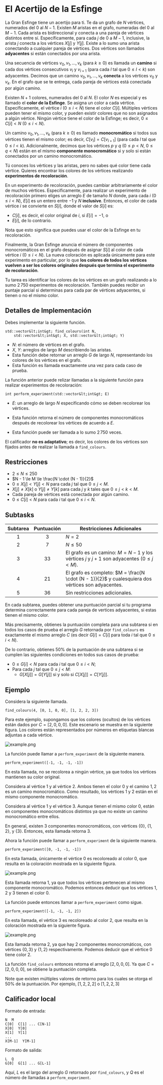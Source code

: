 # El Acertijo de la Esfinge

La Gran Esfinge tiene un acertijo para ti.
Te da un grafo de $N$ vértices, numerados del $0$ al $N - 1$.
Existen $M$ aristas en el grafo, numeradas del $0$ al $M - 1$.
Cada arista es bidireccional y conecta
a una pareja de vértices distintos entre sí.
Específicamente, para cada $j$ de $0$ a $M - 1$, inclusive,
la arista $j$ conecta a los vértices $X[j]$ y $Y[j]$.
Existe a lo sumo una arista conectando a cualquier pareja de vértices.
Dos vértices son llamados **adyacentes**
si están conectados por una arista.

Una secuencia de vértices $v_0, v_1, \ldots, v_k$ (para $k \ge 0$)
es llamada un **camino**
si cada dos vértices consecutivos $v_l$ y $v_{l+1}$
 (para cada $l$ tal que $0 \le l \lt k$)
 son adyacentes.
Decimos que un camino $v_0, v_1, \ldots, v_k$
**conecta** a los vértices $v_0$ y $v_k$.
En el grafo que se te entrega, cada pareja de vértices está conectada
por algún camino.

Existen $N + 1$ colores, numerados del $0$ al $N$.
El color $N$ es especial y es llamado el **color de la Esfinge**.
Se asigna un color a cada vértice.
Específicamente, el vértice $i$ ($0 \le i \lt N$) tiene el color $C[i]$.
Múltiples vértices pueden tener el mismo color, y pueden existir
colores que no son asignados a algún vértice.
Ningún vértice tiene el color de la Esfinge;
es decir,  $0 \le C[i] \lt N$ ($0 \le i \lt N$).

Un camino $v_0, v_1, \ldots, v_k$ (para $k \ge 0$)
es llamado **monocromático**
si todos sus vértices tienen el mismo color; es decir,
$C[v_l] = C[v_{l+1}]$ (para cada $l$ tal que $0 \le l \lt k$).
Adicionalmente, decimos que los vértices $p$ y $q$ ($0 \le p \lt N$, $0 \le q \lt N$)
están en el mismo **componente monocromático**
si y solo si están conectados por un camino monocromático.

Tú conoces los vértices y las aristas, pero no sabes qué
color tiene cada vértice.
Quieres encontrar los colores de los vértices realizando
**experimentos de recoloración**.


En un experimento de recoloración,
puedes cambiar arbitrariamente el color de muchos vértices.
Específicamente, para realizar un experimento de recoloración
primero eliges un arreglo $E$ de tamaño $N$ 
donde, para cada $i$ ($0 \le i \lt N$), $E[i]$ es un entero entre
$-1$ y $N$ **inclusive**.
Entonces, el color de cada vértice $i$ se convierte en $S[i]$, donde
el valor de $S[i]$ es:
* $C[i]$, es decir, el color original de $i$, si $E[i] = -1$, o
* $E[i]$, de lo contrario.

Nota que esto significa que puedes usar el color de la Esfinge en tu
recoloración.

Finalmente, la Gran Esfinge anuncia
el número de componentes monocromáticos en el grafo después de
asignar $S[i]$ al color de cada vértice $i$ ($0 \le i \lt N$).
La nueva coloración es aplicada únicamente para este experimento
en particular, por lo que
**los colores de todos los vértices vuelven a ser los colores originales
después que termina el experimento de recoloración**.


Tu tarea es identificar los colores de los vértices en un grafo
realizando a lo sumo $2\,750$ experimentos de recoloración.
También puedes recibir un puntaje parcial
 si determinas para cada par de vértices adyacentes, si tienen o no el mismo color.


## Detalles de Implementación

Debes implementar la siguiente función.

```
std::vector&lt;int&gt; find_colours(int N,
    std::vector&lt;int&gt; X, std::vector&lt;int&gt; Y)
```

* $N$: el número de vértices en el grafo.
* $X$, $Y$: arreglos de largo $M$ describiendo las aristas.
* Esta función debe retornar un arreglo $G$ de largo $N$,
  representando los colores de los vértices en el grafo.
* Esta función es llamada exactamente una vez para cada caso de prueba.

La función anterior puede relizar llamadas a la siguiente función para realizar experimentos de recoloración: 


```
int perform_experiment(std::vector&lt;int&gt; E)
```

* $E$: un arreglo de largo $N$ especificando cómo se deben recolorear los vértices.
* Esta función retorna el número de componentes monocromáticos
  después de recolorear los vértices de acuerdo a $E$.

* Esta función puede ser llamada a lo sumo $2\,750$ veces.

El calificador **no es adaptativo**; es decir, los colores de los vértices
son fijados antes de realizar la llamada a `find_colours`.

## Restricciones

* $2 \le N \le 250$
* $N - 1 \le M \le \frac{N \cdot (N - 1)}{2}$
* $0 \le X[j] \lt Y[j] \lt N$ para cada $j$ tal que $0 \le j \lt M$.
* $X[j] \neq X[k]$ o $Y[j] \neq Y[k]$
   para cada $j$ y $k$ tales que $0 \le j \lt k \lt M$.
* Cada pareja de vértices está conectada por algún camino.
* $0 \le C[i] \lt N$ para cada $i$ tal que $0 \le i \lt N$.

## Subtasks

| Subtarea | Puntuación | Restricciones Adicionales                                                                  |
|:--------:|:----------:|--------------------------------------------------------------------------------------------|
|    1     |    $3$     | $N = 2$                                                                                    
|    2     |    $7$     | $N \le 50$                                                                                 
|    3     |    $33$    | El grafo es un camino: $M = N - 1$ y los vértices $j$ y $j+1$ son adyacentes ($0 \leq j < M$). 
|    4     |    $21$    | El grafo es completo: $M = \frac{N \cdot (N - 1)}{2}$ y cualesquiera dos vértices son adyacentes.  
|    5     |    $36$    | Sin restricciones adicionales.                                                                 

En cada subtarea, puedes obtener una puntuación parcial si tu programa determina correctamente para cada pareja de vertices adyacentes, si estas tienen el mismo color.

Más precisamente,
obtienes la puntuación completa para una subtarea
si en todos los casos de prueba
el arreglo $G$ retornada por `find_colours`
es exactamente el mismo arreglo $C$ (es decir $G[i] = C[i]$
para toda $i$ tal que $0 \le i \lt N$).

De lo contrario,
obtienes $50\%$ de la puntuación de una subtarea
si se cumplen las siguientes condiciones 
en todos sus casos de prueba:
* $0 \le G[i] \lt N$
   para cada $i$ tal que $0 \le i \lt N$;
* Para cada $j$ tal que $0 \le j \lt M$:
  * $G[X[j]] = G[Y[j]]$ si y solo si $C[X[j]] = C[Y[j]]$.

## Ejemplo

Considera la siguiente llamada.

```
find_colours(4, [0, 1, 0, 0], [1, 2, 2, 3])
```

Para este ejemplo, supongamos que los colores (ocultos) de los vértices
están dados por 
 $C = [2, 0, 0, 0]$.
Este escenario se muestra en la siguiente figura.
Los colores están representados por números en etiquetas blancas adjuntas a cada vértice.


![example.png](sphinx_example.png "230")

La función puede llamar a `perform_experiment` de la siguiente manera.

```
perform_experiment([-1, -1, -1, -1])
```

En esta llamada, no se recolorea a ningún vértice, ya que todos los vértices mantienen su color original.

Considera al vértice $1$ y al vértice $2$. Ambos tienen el color $0$ 
y el camino $1, 2$ es un camino monocromático.
Como resultado, los vértices $1$ y $2$ están en el mismo componente monocromático.

Considera al vértice $1$ y el vértice $3$.
Aunque tienen el mismo color $0$,
están en componentes monocromáticos distintos
ya que no existe un camino monocromático entre ellos.

En general, existen $3$ componentes monocromáticos,
con vértices $\{0\}$, $\{1, 2\}$, y $\{3\}$.
Entonces, esta llamada retorna $3$.

Ahora la función puede llamar a `perform_experiment` de la siguiente
manera.


```
perform_experiment([0, -1, -1, -1])
```

En esta llamada, únicamente el vértice $0$ es recoloreado al color $0$,
que resulta en la coloración mostrada en la siguiente figura.


![example.png](sphinx_order1.png "230")

Esta llamada retorna $1$, ya que todos los vértices pertenecen al mismo componente monocromático.
Podemos entonces deducir que los vértices $1$, $2$ y $3$ tienen el color $0$.

La función puede entonces llamar a  `perform_experiment` como sigue.

```
perform_experiment([-1, -1, -1, 2])
```

En esta llamada, el vértice $3$ es recoloreado al color $2$, que resulta
en la coloración mostrada en la siguiente figura.

![example.png](sphinx_order2.png "230")

Esta llamada retorna $2$, ya que hay $2$ componentes monocromáticos,
con vértices $\{0, 3\}$ y $\{1, 2\}$ respectivamente.
Podemos deducir que el vértice $0$ tiene color $2$.

La función `find_colours` entonces retorna el arreglo $[2, 0, 0, 0]$.
Ya que $C = [2, 0, 0, 0]$, se obtiene la puntuación completa.

Note que existen múltiples valores de retorno para los cuales se otorga el $50\%$ de la puntuación. Por ejemplo, $[1, 2, 2, 2]$ o $[1, 2, 2, 3]$

## Calificador local

Formato de entrada:

```
N  M
C[0]  C[1] ... C[N-1]
X[0]  Y[0]
X[1]  Y[1]
...
X[M-1]  Y[M-1]
```

Formato de salida:

```
L  Q
G[0]  G[1] ... G[L-1]
```

Aquí, $L$ es el largo del arreglo $G$ retornado por `find_colours`,
 y $Q$ es el número de llamadas a `perform_experiment`.
